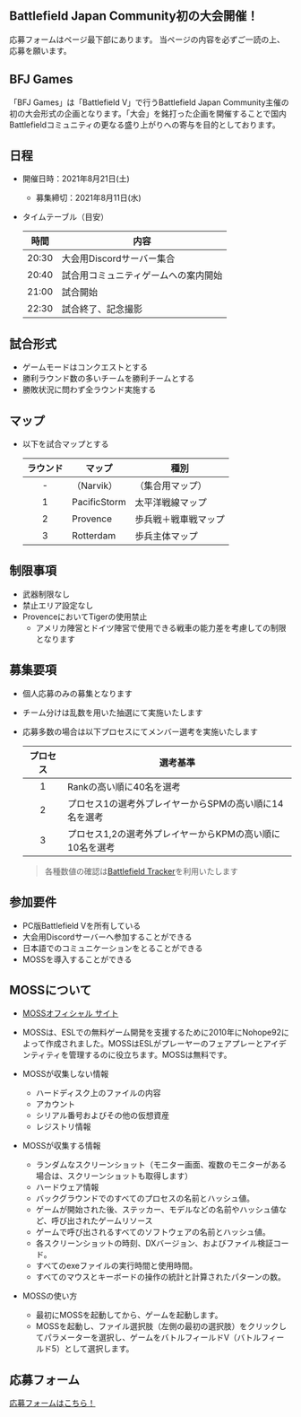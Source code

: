 ## Battlefield Japan Community初の大会開催！
応募フォームはページ最下部にあります。
当ページの内容を必ずご一読の上、応募を願います。

## BFJ Games
「BFJ Games」は「Battlefield V」で行うBattlefield Japan Community主催の初の大会形式の企画となります。「大会」を銘打った企画を開催することで国内Battlefieldコミュニティの更なる盛り上がりへの寄与を目的としております。

## 日程
- 開催日時：2021年8月21日(土)
	- 募集締切：2021年8月11日(水)
- タイムテーブル（目安）

	| 時間 | 内容 |
	| :----: | ---- |
	|20:30|大会用Discordサーバー集合|
	|20:40|試合用コミュニティゲームへの案内開始|
	|21:00|試合開始|
	|22:30|試合終了、記念撮影|

## 試合形式
- ゲームモードはコンクエストとする
- 勝利ラウンド数の多いチームを勝利チームとする
- 勝敗状況に問わず全ラウンド実施する

## マップ
- 以下を試合マップとする

	|ラウンド|マップ|種別|
	| :----: | ---- | ---- |
	|-|（Narvik）|（集合用マップ）|
	|1|PacificStorm|太平洋戦線マップ|
	|2|Provence|歩兵戦＋戦車戦マップ|
	|3|Rotterdam|歩兵主体マップ|

## 制限事項
- 武器制限なし
- 禁止エリア設定なし
- ProvenceにおいてTigerの使用禁止
  - アメリカ陣営とドイツ陣営で使用できる戦車の能力差を考慮しての制限となります

## 募集要項
- 個人応募のみの募集となります
- チーム分けは乱数を用いた抽選にて実施いたします
- 応募多数の場合は以下プロセスにてメンバー選考を実施いたします

	|プロセス|選考基準|
	| :----: | ---- |
	|1|Rankの高い順に40名を選考|
	|2|プロセス1の選考外プレイヤーからSPMの高い順に14名を選考|
	|3|プロセス1,2の選考外プレイヤーからKPMの高い順に10名を選考|

	> 各種数値の確認は[Battlefield Tracker](https://battlefieldtracker.com/bfv/)を利用いたします

## 参加要件
- PC版Battlefield Vを所有している
- 大会用Discordサーバーへ参加することができる
- 日本語でのコミュニケーションをとることができる
- MOSSを導入することができる

## MOSSについて
- [MOSSオフィシャル サイト](https://nohope.eu)
- MOSSは、ESLでの無料ゲーム開発を支援するために2010年にNohope92によって作成されました。MOSSはESLがプレーヤーのフェアプレーとアイデンティティを管理するのに役立ちます。MOSSは無料です。
- MOSSが収集しない情報
	- ハードディスク上のファイルの内容
	- アカウント
	- シリアル番号およびその他の仮想資産
	- レジストリ情報

- MOSSが収集する情報
	- ランダムなスクリーンショット（モニター画面、複数のモニターがある場合は、スクリーンショットも取得します）
	- ハードウェア情報
	- バックグラウンドでのすべてのプロセスの名前とハッシュ値。
	- ゲームが開始された後、ステッカー、モデルなどの名前やハッシュ値など、呼び出されたゲームリソース
	- ゲームで呼び出されるすべてのソフトウェアの名前とハッシュ値。
	- 各スクリーンショットの時刻、DXバージョン、およびファイル検証コード。
	- すべてのexeファイルの実行時間と使用時間。
	- すべてのマウスとキーボードの操作の統計と計算されたパターンの数。

- MOSSの使い方
	- 最初にMOSSを起動してから、ゲームを起動します。
	- MOSSを起動し、ファイル選択肢（左側の最初の選択肢）をクリックしてパラメーターを選択し、ゲームをバトルフィールドV（バトルフィールド5）として選択します。

## 応募フォーム
[応募フォームはこちら！](https://docs.google.com/forms/d/e/1FAIpQLSc_mlMdYRW-7riQ7cyyM124nCj2pyAqWvxq3pjIS0ZI7dPYRQ/viewform)	
